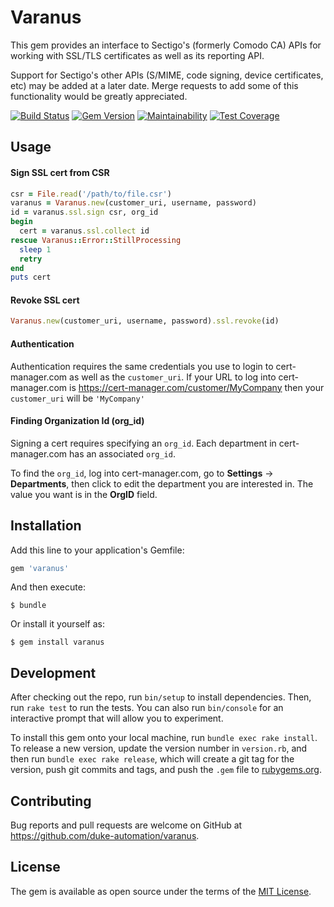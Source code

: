 # Varanus

This gem provides an interface to Sectigo's (formerly Comodo CA) APIs for working
with SSL/TLS certificates as well as its reporting API.

Support for Sectigo's other APIs (S/MIME, code signing, device certificates, etc) may
be added at a later date.  Merge requests to add some of this functionality would be
greatly appreciated.

[![Build Status](https://travis-ci.org/duke-automation/varanus.svg?branch=master)](https://travis-ci.org/duke-automation/varanus)
[![Gem Version](https://badge.fury.io/rb/varanus.svg)](http://badge.fury.io/rb/varanus)
[![Maintainability](https://api.codeclimate.com/v1/badges/593ef1aa2ba757b5374f/maintainability)](https://codeclimate.com/github/duke-automation/varanus/maintainability)
[![Test Coverage](https://api.codeclimate.com/v1/badges/593ef1aa2ba757b5374f/test_coverage)](https://codeclimate.com/github/duke-automation/varanus/test_coverage)

## Usage

#### Sign SSL cert from CSR

```ruby
csr = File.read('/path/to/file.csr')
varanus = Varanus.new(customer_uri, username, password)
id = varanus.ssl.sign csr, org_id
begin
  cert = varanus.ssl.collect id
rescue Varanus::Error::StillProcessing
  sleep 1
  retry
end
puts cert
```

#### Revoke SSL cert

```ruby
Varanus.new(customer_uri, username, password).ssl.revoke(id)
```

#### Authentication

Authentication requires the same credentials you use to login to cert-manager.com as well as the ```customer_uri```.  If your URL to log into cert-manager.com is https://cert-manager.com/customer/MyCompany then your ```customer_uri``` will be ```'MyCompany'```

#### Finding Organization Id (org_id)

Signing a cert requires specifying an ```org_id```.  Each department in cert-manager.com has an associated ```org_id```.

To find the ```org_id```, log into cert-manager.com, go to **Settings** -> **Departments**, then click to edit the department you are interested in.  The value you want is in the **OrgID** field.

## Installation

Add this line to your application's Gemfile:

```ruby
gem 'varanus'
```

And then execute:

    $ bundle

Or install it yourself as:

    $ gem install varanus

## Development

After checking out the repo, run `bin/setup` to install dependencies. Then, run `rake test` to run the tests. You can also run `bin/console` for an interactive prompt that will allow you to experiment.

To install this gem onto your local machine, run `bundle exec rake install`. To release a new version, update the version number in `version.rb`, and then run `bundle exec rake release`, which will create a git tag for the version, push git commits and tags, and push the `.gem` file to [rubygems.org](https://rubygems.org).

## Contributing

Bug reports and pull requests are welcome on GitHub at https://github.com/duke-automation/varanus.

## License

The gem is available as open source under the terms of the [MIT License](https://opensource.org/licenses/MIT).
